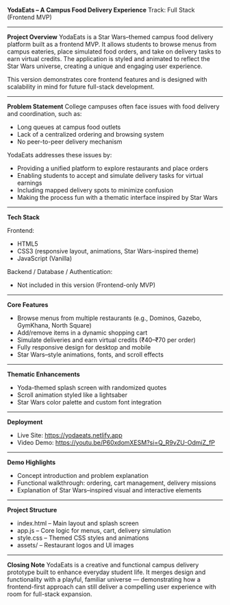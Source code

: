 **YodaEats – A Campus Food Delivery Experience**
Track: Full Stack (Frontend MVP)

---

**Project Overview**
YodaEats is a Star Wars–themed campus food delivery platform built as a frontend MVP. It allows students to browse menus from campus eateries, place simulated food orders, and take on delivery tasks to earn virtual credits. The application is styled and animated to reflect the Star Wars universe, creating a unique and engaging user experience.

This version demonstrates core frontend features and is designed with scalability in mind for future full-stack development.

---

**Problem Statement**
College campuses often face issues with food delivery and coordination, such as:

* Long queues at campus food outlets
* Lack of a centralized ordering and browsing system
* No peer-to-peer delivery mechanism

YodaEats addresses these issues by:

* Providing a unified platform to explore restaurants and place orders
* Enabling students to accept and simulate delivery tasks for virtual earnings
* Including mapped delivery spots to minimize confusion
* Making the process fun with a thematic interface inspired by Star Wars

---

**Tech Stack**

Frontend:

* HTML5
* CSS3 (responsive layout, animations, Star Wars-inspired theme)
* JavaScript (Vanilla)

Backend / Database / Authentication:

* Not included in this version (Frontend-only MVP)

---

**Core Features**

* Browse menus from multiple restaurants (e.g., Dominos, Gazebo, GymKhana, North Square)
* Add/remove items in a dynamic shopping cart
* Simulate deliveries and earn virtual credits (₹40–₹70 per order)
* Fully responsive design for desktop and mobile
* Star Wars–style animations, fonts, and scroll effects

---

**Thematic Enhancements**

* Yoda-themed splash screen with randomized quotes
* Scroll animation styled like a lightsaber
* Star Wars color palette and custom font integration

---

**Deployment**

* Live Site: https://yodaeats.netlify.app
* Video Demo: https://youtu.be/P60xdomXESM?si=Q_R9vZU-OdmiZ_fP



---

**Demo Highlights**

* Concept introduction and problem explanation
* Functional walkthrough: ordering, cart management, delivery missions
* Explanation of Star Wars–inspired visual and interactive elements

---

**Project Structure**

* index.html – Main layout and splash screen
* app.js – Core logic for menus, cart, delivery simulation
* style.css – Themed CSS styles and animations
* assets/ – Restaurant logos and UI images

---

**Closing Note**
YodaEats is a creative and functional campus delivery prototype built to enhance everyday student life. It merges design and functionality with a playful, familiar universe — demonstrating how a frontend-first approach can still deliver a compelling user experience with room for full-stack expansion.
